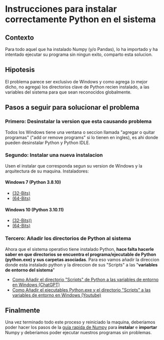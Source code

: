 # Instrucciones para instalar correctamente Python en el sistema

## Contexto

Para todo aquel que ha instalado Numpy (y/o Pandas), lo ha importado y ha intentado ejecutar su programa sin ningun exito, comparto esta solucion.

## Hipotesis

El problema parece ser exclusivo de Windows y como agrega (o mejor dicho, no agrega) los directorios clave de Python recien instalado, a las variables del sistema para que sean reconocidos globalmente.

## Pasos a seguir para solucionar el problema

### Primero: Desinstalar la version que esta causando problema

Todos los Windows tiene una ventana o seccion llamada "agregar o quitar programas" ("add or remove programs" si lo tienen en ingles), es ahi donde pueden desinstalar Python y Python IDLE.

### Segundo: Instalar una nueva instalacion

Usen el instalar que corresponda segun su version de Windows y la arquitectura de su maquina.
Instaladores:

#### Windows 7 (Python 3.8.10)

- [(32-Bits)](https://www.python.org/ftp/python/3.8.10/python-3.8.10.exe)
- [(64-Bits)](https://www.python.org/ftp/python/3.8.10/python-3.8.10-amd64.exe)

#### Windows 10 (Python 3.10.11)

- [(32-Bits))](https://www.python.org/ftp/python/3.10.11/python-3.10.11.exe)
- [(64-Bits)](https://www.python.org/ftp/python/3.10.11/python-3.10.11-amd64.exe)

### Tercero: Añadir los directorios de Python al sistema

Ahora que el sistema operativo tiene instalado Python, **hace falta hacerle saber en que directorios se encuentra el programa/ejecutable de Python (python.exe) y sus carpetas asociadas**. Para eso vamos añadir la direccion donde esta instalado python y la direccion de sus "Scripts" a las "**variables de entorno del sistema**"

- [Como Añadir el directorio "Scripts" de Python a las variables de entorno en Windows (ChatGPT)](https://chat.openai.com/share/8631e698-9b7e-4a65-9857-be7fd950b1fd)
- [Como Añadir el ejecutables Python.exe y el directorio "Scripts" a las variables de entorno en Windows (Youtube)](https://www.youtube.com/watch?v=0bDRUOpec4c)

## Finalmente

Una vez terminado todo este proceso y reiniciado la maquina, deberiamos poder hacer los pasos de la [guia rapida de Numpy](https://github.com/estebanmatias92/curso-python-avanzado-plan-de-estudio-CFL415/blob/main/modulo-3/recursos/numpy.md) para **instalar** e **importar** Numpy y deberiamos poder ejecutar nuestros programas sin problemas.
